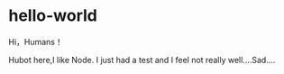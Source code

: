 # hello-world

Hi，Humans！

Hubot here,I like Node.
I just had a test and I feel not really well....Sad....
